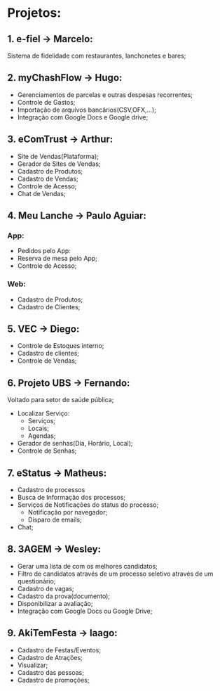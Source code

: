 # Projetos:
## 1. e-fiel -> Marcelo:
Sistema de fidelidade com restaurantes, lanchonetes e bares;

## 2. myChashFlow -> Hugo:
* Gerenciamentos de parcelas e outras despesas recorrentes;
* Controle de Gastos;
* Importação de arquivos bancários(CSV,OFX,...);
* Integração com Google Docs e Google drive;

## 3. eComTrust -> Arthur:
* Site de Vendas(Plataforma);
* Gerador de Sites de Vendas;
* Cadastro de Produtos;
* Cadastro de Vendas;
* Controle de Acesso;
* Chat de Vendas;

## 4. Meu Lanche -> Paulo Aguiar:

### App:
* Pedidos pelo App:
* Reserva de mesa pelo App;
* Controle de Acesso;

### Web:
* Cadastro de Produtos;
* Cadastro de Clientes;

## 5.  VEC -> Diego:
* Controle de Estoques interno;
* Cadastro de clientes;
* Controle de Vendas;

## 6. Projeto UBS -> Fernando:
Voltado para setor de saúde pública;
* Localizar Serviço:
	* Serviços;
	* Locais;
	* Agendas;
* Gerador de senhas(Dia, Horário, Local);
* Controle de Senhas;

## 7. eStatus -> Matheus:

* Cadastro de processos
* Busca de Informação dos processos;
* Serviços de Notificações do status do processo;
	* Notificação por navegador;
	* Disparo de emails;
* Chat;

## 8. 3AGEM -> Wesley:
* Gerar uma lista de com os melhores candidatos;
* Filtro de candidatos através de um processo seletivo através de um questionário;
* Cadastro de vagas;
* Cadastro da prova(documento);
* Disponibilizar a avaliação;
* Integração com Google Docs ou Google Drive;

## 9. AkiTemFesta -> Iaago:
* Cadastro de Festas/Eventos;
* Cadastro de Atrações;
* Visualizar;
* Cadastro das pessoas;
* Cadastro de promoções;


